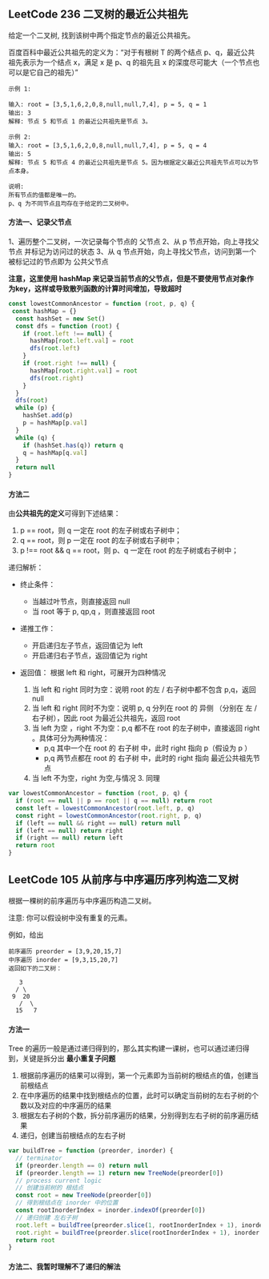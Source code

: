 <h2 id="1">LeetCode 236 二叉树的最近公共祖先</h2>

给定一个二叉树, 找到该树中两个指定节点的最近公共祖先。  

百度百科中最近公共祖先的定义为：“对于有根树 T 的两个结点 p、q，最近公共祖先表示为一个结点 x，满足 x 是 p、q 的祖先且 x 的深度尽可能大（一个节点也可以是它自己的祖先）”  

    示例 1:

    输入: root = [3,5,1,6,2,0,8,null,null,7,4], p = 5, q = 1
    输出: 3
    解释: 节点 5 和节点 1 的最近公共祖先是节点 3。

    示例 2:
    输入: root = [3,5,1,6,2,0,8,null,null,7,4], p = 5, q = 4
    输出: 5
    解释: 节点 5 和节点 4 的最近公共祖先是节点 5。因为根据定义最近公共祖先节点可以为节点本身。
     
    说明:
    所有节点的值都是唯一的。
    p、q 为不同节点且均存在于给定的二叉树中。
  

#### 方法一、记录父节点
1、遍历整个二叉树，一次记录每个节点的 父节点
2、从 p 节点开始，向上寻找父节点 并标记为访问过的状态
3、从 q 节点开始，向上寻找父节点，访问到第一个被标记过的节点即为 公共父节点

**注意，这里使用 hashMap 来记录当前节点的父节点，但是不要使用节点对象作为key，这样或导致散列函数的计算时间增加，导致超时**

```javascript
const lowestCommonAncestor = function (root, p, q) {
 const hashMap = {}
  const hashSet = new Set()
  const dfs = function (root) {
    if (root.left !== null) {
      hashMap[root.left.val] = root
      dfs(root.left)
    }
    if (root.right !== null) {
      hashMap[root.right.val] = root
      dfs(root.right)
    }
  }
  dfs(root)
  while (p) {
    hashSet.add(p)
    p = hashMap[p.val]
  }
  while (q) {
    if (hashSet.has(q)) return q
    q = hashMap[q.val]
  }
  return null
}
```

#### 方法二
由**公共祖先的定义**可得到下述结果：
1. p == root，则 q 一定在 root 的左子树或右子树中；
2. q == root，则 p 一定在 root 的左子树或右子树中；
3. p !== root && q == root，则 p、q 一定在 root 的左子树或右子树中；

递归解析：
* 终止条件：
  * 当越过叶节点，则直接返回 null 
  * 当 root 等于 p, qp,q ，则直接返回 root 

* 递推工作：
  * 开启递归左子节点，返回值记为 left 
  * 开启递归右子节点，返回值记为 right 
  
* 返回值： 根据 left 和 right，可展开为四种情况
  1. 当 left 和 right 同时为空：说明 root 的左 / 右子树中都不包含 p,q，返回 null
  2. 当 left 和 right 同时不为空：说明 p, q 分列在 root 的 异侧 （分别在 左 / 右子树），因此 root 为最近公共祖先，返回 root
  3. 当 left 为空 ，right 不为空：p,q 都不在 root 的左子树中，直接返回 right 。具体可分为两种情况：
      * p,q 其中一个在 root 的 右子树 中，此时 right 指向 p（假设为 p ）
      * p,q 两节点都在 root 的 右子树 中，此时的 right 指向 最近公共祖先节点 
  4. 当 left 不为空，right 为空,与情况 3. 同理

```javascript
var lowestCommonAncestor = function (root, p, q) {
  if (root == null || p == root || q == null) return root
  const left = lowestCommonAncestor(root.left, p, q)
  const right = lowestCommonAncestor(root.right, p, q)
  if (left == null && right == null) return null
  if (left == null) return right
  if (right == null) return left
  return root
}
```

<h2 id="2">LeetCode 105 从前序与中序遍历序列构造二叉树</h2>

根据一棵树的前序遍历与中序遍历构造二叉树。

注意: 你可以假设树中没有重复的元素。

例如，给出

    前序遍历 preorder = [3,9,20,15,7]
    中序遍历 inorder = [9,3,15,20,7]
    返回如下的二叉树：

       3
      / \
     9  20
       /  \
      15   7


#### 方法一
Tree 的遍历一般是通过递归得到的，那么其实构建一课树，也可以通过递归得到，关键是拆分出 **最小重复子问题**

1. 根据前序遍历的结果可以得到，第一个元素即为当前树的根结点的值，创建当前根结点
2. 在中序遍历的结果中找到根结点的位置，此时可以确定当前树的左右子树的个数以及对应的中序遍历的结果
3. 根据左右子树的个数，拆分前序遍历的结果，分别得到左右子树的前序遍历结果
4. 递归，创建当前根结点的左右子树

```javascript
var buildTree = function (preorder, inorder) {
  // terminator
  if (preorder.length == 0) return null
  if (preorder.length == 1) return new TreeNode(preorder[0])
  // process current logic
  // 创建当前树的 根结点
  const root = new TreeNode(preorder[0])
  // 得到根结点在 inorder 中的位置
  const rootInorderIndex = inorder.indexOf(preorder[0])
  // 递归创建 左右子树
  root.left = buildTree(preorder.slice(1, rootInorderIndex + 1), inorder.slice(0, rootInorderIndex))
  root.right = buildTree(preorder.slice(rootInorderIndex + 1), inorder.slice(rootInorderIndex + 1))
  return root
}
```

#### 方法二、我暂时理解不了递归的解法